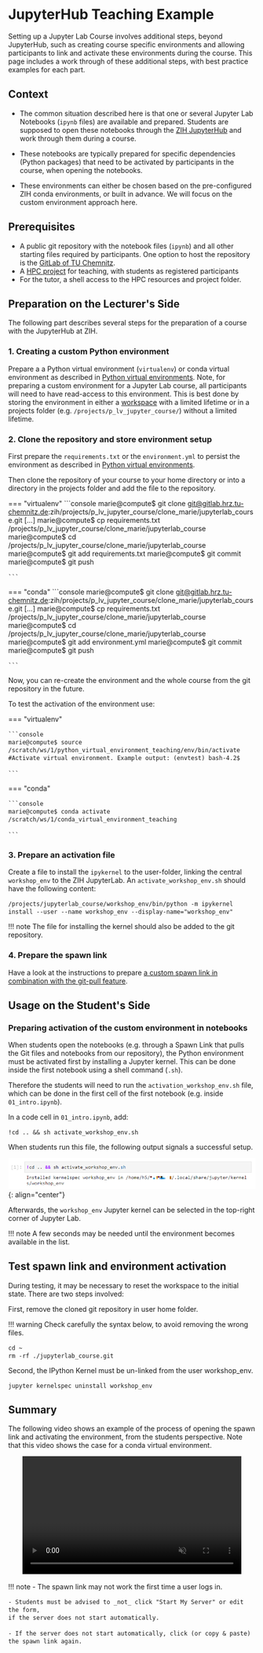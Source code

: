 # JupyterHub Teaching Example

Setting up a Jupyter Lab Course involves additional steps, beyond JupyterHub, such as creating
course specific environments and allowing participants to link and activate these environments during
the course. This page includes a work through of these additional steps, with best practice examples
for each part.

## Context

- The common situation described here is that one or several Jupyter Lab Notebooks
(`ipynb` files) are available and prepared. Students are supposed to open these notebooks
through the [ZIH JupyterHub](../access/jupyterhub.md) and work through them during a course.

- These notebooks are typically prepared for specific dependencies (Python packages)
that need to be activated by participants in the course, when opening the notebooks.

- These environments can either be chosen based on the pre-configured ZIH conda environments,
or built in advance. We will focus on the custom environment approach here.

## Prerequisites

- A public git repository with the notebook files (`ipynb`) and all other starting files required
  by participants. One option to host the repository is the [GitLab of TU Chemnitz](https://gitlab.hrz.tu-chemnitz.de/).
- A [HPC project](https://hpcprojekte.zih.tu-dresden.de/managers/) for teaching,
  with students as registered participants
- For the tutor, a shell access to the HPC resources and project folder.

## Preparation on the Lecturer's Side

The following part describes several steps for the preparation of a course with the JupyterHub at
ZIH.

### 1. Creating a custom Python environment

Prepare a a Python virtual environment (`virtualenv`) or conda virtual environment as described in
[Python virtual environments](../software/python_virtual_environments.md). Note, for preparing a
custom environment for a Jupyter Lab course, all participants will need to have read-access to this
environment. This is best done by storing the environment in either a [workspace](../data_lifecycle/workspaces.md)
with a limited lifetime or in a projects folder (e.g. `/projects/p_lv_jupyter_course/`) without a
limited lifetime.

### 2. Clone the repository and store environment setup

First prepare the `requirements.txt` or the `environment.yml` to persist the environment as
described in [Python virtual environments](../software/python_virtual_environments.md).

Then clone the repository of your course to your home directory or into a directory in the projects
folder and add the file to the repository.

=== "virtualenv"
    ```console
    marie@compute$ git clone git@gitlab.hrz.tu-chemnitz.de:zih/projects/p_lv_jupyter_course/clone_marie/jupyterlab_course.git
    [...]
    marie@compute$ cp requirements.txt /projects/p_lv_jupyter_course/clone_marie/jupyterlab_course
    marie@compute$ cd /projects/p_lv_jupyter_course/clone_marie/jupyterlab_course
    marie@compute$ git add requirements.txt
    marie@compute$ git commit
    marie@compute$ git push

    ```
=== "conda"
    ```console
    marie@compute$ git clone git@gitlab.hrz.tu-chemnitz.de:zih/projects/p_lv_jupyter_course/clone_marie/jupyterlab_course.git
    [...]
    marie@compute$ cp requirements.txt /projects/p_lv_jupyter_course/clone_marie/jupyterlab_course
    marie@compute$ cd /projects/p_lv_jupyter_course/clone_marie/jupyterlab_course
    marie@compute$ git add environment.yml
    marie@compute$ git commit
    marie@compute$ git push

    ```

Now, you can re-create the environment and the whole course from the git repository in the future.

To test the activation of the environment use:

=== "virtualenv"

    ```console
    marie@compute$ source /scratch/ws/1/python_virtual_environment_teaching/env/bin/activate #Activate virtual environment. Example output: (envtest) bash-4.2$

    ```
=== "conda"

    ```console
    marie@compute$ conda activate /scratch/ws/1/conda_virtual_environment_teaching

    ```

### 3. Prepare an activation file

Create a file to install the `ipykernel` to the user-folder, linking the central `workshop_env` to
the ZIH JupyterLab. An `activate_workshop_env.sh` should have the following content:

```console
/projects/jupyterlab_course/workshop_env/bin/python -m ipykernel install --user --name workshop_env --display-name="workshop_env"
```

!!! note
    The file for installing the kernel should also be added to the git repository.

### 4. Prepare the spawn link

Have a look at the instructions to prepare
[a custom spawn link in combination with the git-pull feature](jupyterhub_for_teaching.md#combination-of-quickstart-and-git-pull-feature).

## Usage on the Student's Side

### Preparing activation of the custom environment in notebooks

When students open the notebooks (e.g. through a Spawn Link that pulls the Git files
and notebooks from our repository), the Python environment must be activated first by installing a
Jupyter kernel. This can be done inside the first notebook using a shell command (`.sh`).

Therefore the students will need to run the `activation_workshop_env.sh` file, which can be done
in the first cell of the first notebook (e.g. inside `01_intro.ipynb`).

In a code cell in `01_intro.ipynb`, add:

```console
!cd .. && sh activate_workshop_env.sh
```

When students run this file, the following output signals a successful setup.

![Installed kernelspec](misc/kernelspec.png)
{: align="center"}

Afterwards, the `workshop_env` Jupyter kernel can be selected in the top-right corner of Jupyter
Lab.

!!! note
    A few seconds may be needed until the environment becomes available in the list.

## Test spawn link and environment activation

During testing, it may be necessary to reset the workspace to the initial state. There are two steps
involved:

First, remove the cloned git repository in user home folder.

!!! warning
    Check carefully the syntax below, to avoid removing the wrong files.

```console
cd ~
rm -rf ./jupyterlab_course.git
```

Second, the IPython Kernel must be un-linked from the user workshop_env.

```console
jupyter kernelspec uninstall workshop_env
```

## Summary

The following video shows an example of the process of opening the
spawn link and activating the environment, from the students perspective.
Note that this video shows the case for a conda virtual environment.

<div align="center">
<video width="446" height="240" controls muted>
  <source src="../misc/startup_hub.webm" type="video/webm">
Your browser does not support the video tag.
</video>
</div>

!!! note
    - The spawn link may not work the first time a user logs in.

    - Students must be advised to _not_ click "Start My Server" or edit the form,
    if the server does not start automatically.
    
    - If the server does not start automatically, click (or copy & paste) the spawn link again.
